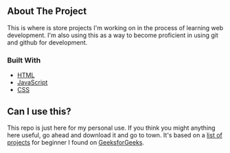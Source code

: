 <!--
*** Thanks for checking out the Best-README-Template. If you have a suggestion
*** that would make this better, please fork the repo and create a pull request
*** or simply open an issue with the tag "enhancement".
*** Thanks again! Now go create something AMAZING! :D
***
***
***
*** To avoid retyping too much info. Do a search and replace for the following:
*** francismaile, portfolio, francismaile, email, Portfolio, Projects built to learn new skills and show what I can do.
-->

<!-- ABOUT THE PROJECT -->
## About The Project

This is where is store projects I'm working on in the process of learning web development. I'm also using this as a way to become proficient in using git and github for development.

### Built With

* [HTML](https://developer.mozilla.org/en-US/docs/Web/HTML)
* [JavaScript](https://developer.mozilla.org/en-US/docs/Web/JavaScript)
* [CSS](https://developer.mozilla.org/en-US/docs/Web/css)


<!-- GETTING STARTED -->
## Can I use this?

This repo is just here for my personal use. If you think you might anything here useful, go ahead and download it and go to town. It's based on a [list of projects](https://www.geeksforgeeks.org/top-10-projects-for-beginners-to-practice-html-and-css-skills/) for beginner I found on [GeeksforGeeks](https://www.geeksforgeeks.org/).

